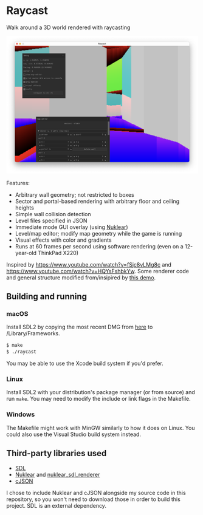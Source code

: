 # Raycast
Walk around a 3D world rendered with raycasting

![Game screenshot](/screenshot.png?raw=true "debug and map editor windows open")

Features:
* Arbitrary wall geometry; not restricted to boxes
* Sector and portal-based rendering with arbitrary floor and ceiling heights
* Simple wall collision detection
* Level files specified in JSON
* Immediate mode GUI overlay (using [Nuklear](https://github.com/Immediate-Mode-UI/Nuklear))
* Level/map editor; modify map geometry while the game is running
* Visual effects with color and gradients
* Runs at 60 frames per second using software rendering (even on a 12-year-old ThinkPad X220)

Inspired by https://www.youtube.com/watch?v=fSjc8vLMg8c and https://www.youtube.com/watch?v=HQYsFshbkYw. Some renderer code and general structure modified from/insipired by [this demo](https://github.com/jdah/doomenstein-3d/blob/main/src/main_doom.c).

## Building and running
### macOS
Install SDL2 by copying the most recent DMG from [here](https://github.com/libsdl-org/SDL/releases) to /Library/Frameworks.

```sh
$ make
$ ./raycast
```

You may be able to use the Xcode build system if you'd prefer.

### Linux
Install SDL2 with your distribution's package manager (or from source) and run `make`. You may need to modify the include or link flags in the Makefile.

### Windows
The Makefile might work with MinGW similarly to how it does on Linux. You could also use the Visual Studio build system instead.

## Third-party libraries used
- [SDL](https://www.libsdl.org)
- [Nuklear](https://github.com/Immediate-Mode-UI/Nuklear) and [nuklear_sdl_renderer](https://github.com/Immediate-Mode-UI/Nuklear/blob/master/demo/sdl_renderer/nuklear_sdl_renderer.h)
- [cJSON](https://github.com/DaveGamble/cJSON)

I chose to include Nuklear and cJSON alongside my source code in this repository, so you won't need to download those in order to build this project. SDL is an external dependency. 

<!--
## Possible next steps
- 🌓 Collision handling
	- ✅ Basic wall-player collisions
	- Arbitrary collisions
- Texturing
- Better lighting
- 🌗 Level editing
	- ✅ Nuklear immediate-mode GUI library
	- ✅ x/y coords displayed on screen (or integrate in level editor)
	- ✅ Edit properties of existing walls/sectors
	- ✅ Add new walls/sectors
	- Save new level files to disk
	- Edit levels visually (top-down view?)
- More assertions/robustness improvements
	- ✅ make sure that the total number of walls and sectors don't exceed the size of the arrays
		- or switch to a custom arraylist implementation here instead
	- ✅ cross platform support
- Changing EYE_Z based on floor height
	- the naive solution doesn't work here
- Billboard sprites
- Wall decals
- Mobs
- HUD
- Procedural generation
-->
